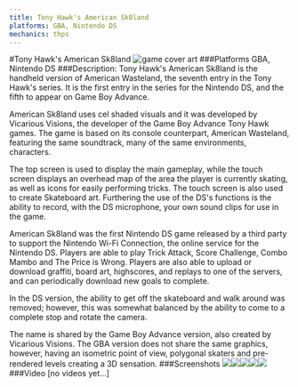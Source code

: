 ```yaml
---
title: Tony Hawk's American Sk8land
platforms: GBA, Nintendo DS
mechanics: thps
---
```

#Tony Hawk's American Sk8land
![game cover art](//images.igdb.com/igdb/image/upload/t_cover_big/eeq4sjbaildexl0kshh8.jpg "Logo Title Text 1")
###Platforms
GBA, Nintendo DS
###Description:
Tony Hawk's American Sk8land is the handheld version of American Wasteland, the seventh entry in the Tony Hawk's series. It is the first entry in the series for the Nintendo DS, and the fifth to appear on Game Boy Advance. 
 
American Sk8land uses cel shaded visuals and it was developed by Vicarious Visions, the developer of the Game Boy Advance Tony Hawk games. The game is based on its console counterpart, American Wasteland, featuring the same soundtrack, many of the same environments, characters. 
 
The top screen is used to display the main gameplay, while the touch screen displays an overhead map of the area the player is currently skating, as well as icons for easily performing tricks. The touch screen is also used to create Skateboard art. Furthering the use of the DS's functions is the ability to record, with the DS microphone, your own sound clips for use in the game. 
 
American Sk8land was the first Nintendo DS game released by a third party to support the Nintendo Wi-Fi Connection, the online service for the Nintendo DS. Players are able to play Trick Attack, Score Challenge, Combo Mambo and The Price is Wrong. Players are also able to upload or download graffiti, board art, highscores, and replays to one of the servers, and can periodically download new goals to complete. 
 
In the DS version, the ability to get off the skateboard and walk around was removed; however, this was somewhat balanced by the ability to come to a complete stop and rotate the camera. 
 
The name is shared by the Game Boy Advance version, also created by Vicarious Visions. The GBA version does not share the same graphics, however, having an isometric point of view, polygonal skaters and pre-rendered levels creating a 3D sensation.
###Screenshots
<a target="_blank" href="//images.igdb.com/igdb/image/upload/t_cover_big/eb4qsljb8z4bbtxt8urq.jpg"><img src="//images.igdb.com/igdb/image/upload/t_thumb/eb4qsljb8z4bbtxt8urq.jpg"/></a><a target="_blank" href="//images.igdb.com/igdb/image/upload/t_cover_big/dbgqsd3huuy8ba6ewkic.jpg"><img src="//images.igdb.com/igdb/image/upload/t_thumb/dbgqsd3huuy8ba6ewkic.jpg"/></a><a target="_blank" href="//images.igdb.com/igdb/image/upload/t_cover_big/by1wtwbbwe1snhjmlhyx.jpg"><img src="//images.igdb.com/igdb/image/upload/t_thumb/by1wtwbbwe1snhjmlhyx.jpg"/></a><a target="_blank" href="//images.igdb.com/igdb/image/upload/t_cover_big/ktuxdx41m3u3m8vhdnkc.jpg"><img src="//images.igdb.com/igdb/image/upload/t_thumb/ktuxdx41m3u3m8vhdnkc.jpg"/></a><a target="_blank" href="//images.igdb.com/igdb/image/upload/t_cover_big/mibfayuosn77atn31rwo.jpg"><img src="//images.igdb.com/igdb/image/upload/t_thumb/mibfayuosn77atn31rwo.jpg"/></a>
###Video
[no videos yet...]
